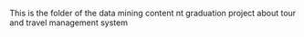 This is the folder of the data mining content 
nt graduation project about 
tour and travel management system 
